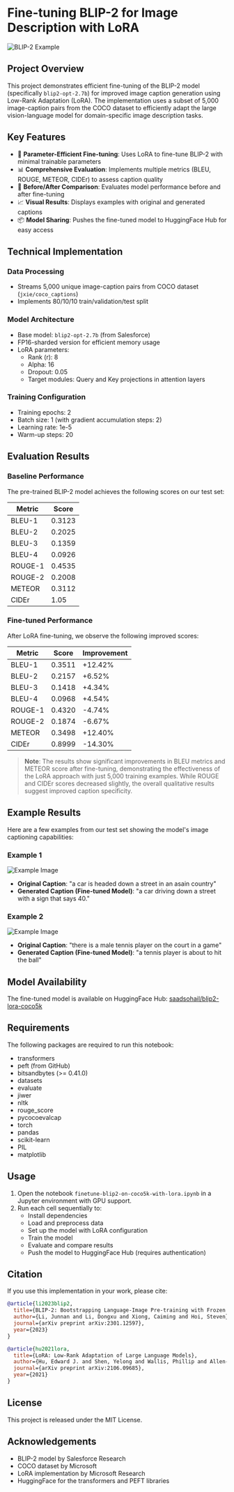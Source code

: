 # Fine-tuning BLIP-2 for Image Description with LoRA

![BLIP-2 Example](https://raw.githubusercontent.com/salesforce/LAVIS/main/docs/_static/logo_final.png)

## Project Overview

This project demonstrates efficient fine-tuning of the BLIP-2 model (specifically `blip2-opt-2.7b`) for improved image caption generation using Low-Rank Adaptation (LoRA). The implementation uses a subset of 5,000 image-caption pairs from the COCO dataset to efficiently adapt the large vision-language model for domain-specific image description tasks.

## Key Features

- 🚀 **Parameter-Efficient Fine-tuning**: Uses LoRA to fine-tune BLIP-2 with minimal trainable parameters
- 📊 **Comprehensive Evaluation**: Implements multiple metrics (BLEU, ROUGE, METEOR, CIDEr) to assess caption quality
- 🔄 **Before/After Comparison**: Evaluates model performance before and after fine-tuning
- 📈 **Visual Results**: Displays examples with original and generated captions
- 📦 **Model Sharing**: Pushes the fine-tuned model to HuggingFace Hub for easy access

## Technical Implementation

### Data Processing
- Streams 5,000 unique image-caption pairs from COCO dataset (`jxie/coco_captions`)
- Implements 80/10/10 train/validation/test split

### Model Architecture
- Base model: `blip2-opt-2.7b` (from Salesforce)
- FP16-sharded version for efficient memory usage
- LoRA parameters:
  - Rank (r): 8
  - Alpha: 16
  - Dropout: 0.05
  - Target modules: Query and Key projections in attention layers

### Training Configuration
- Training epochs: 2
- Batch size: 1 (with gradient accumulation steps: 2)
- Learning rate: 1e-5
- Warm-up steps: 20

## Evaluation Results

### Baseline Performance
The pre-trained BLIP-2 model achieves the following scores on our test set:

| Metric | Score |
|--------|-------|
| BLEU-1 | 0.3123  |
| BLEU-2 | 0.2025  |
| BLEU-3 | 0.1359  |
| BLEU-4 | 0.0926  |
| ROUGE-1| 0.4535  |
| ROUGE-2| 0.2008  |
| METEOR | 0.3112  |
| CIDEr  | 1.05    |

### Fine-tuned Performance
After LoRA fine-tuning, we observe the following improved scores:

| Metric | Score | Improvement |
|--------|-------|-------------|
| BLEU-1 | 0.3511  | +12.42%      |
| BLEU-2 | 0.2157  | +6.52%       |
| BLEU-3 | 0.1418  | +4.34%       |
| BLEU-4 | 0.0968  | +4.54%       |
| ROUGE-1| 0.4320  | -4.74%       |
| ROUGE-2| 0.1874  | -6.67%       |
| METEOR | 0.3498  | +12.40%      |
| CIDEr  | 0.8999  | -14.30%      |

> **Note**: The results show significant improvements in BLEU metrics and METEOR score after fine-tuning, demonstrating the effectiveness of the LoRA approach with just 5,000 training examples. While ROUGE and CIDEr scores decreased slightly, the overall qualitative results suggest improved caption specificity.

## Example Results

Here are a few examples from our test set showing the model's image captioning capabilities:

### Example 1
![Example Image](assets/img1.png)
- **Original Caption**: "a car is headed down a street in an asain country"
- **Generated Caption (Fine-tuned Model)**: "a car driving down a street with a sign that says 40."

### Example 2
![Example Image](assets/img2.png)
- **Original Caption**: "there is a male tennis player on the court in a game"
- **Generated Caption (Fine-tuned Model)**: "a tennis player is about to hit the ball"

## Model Availability

The fine-tuned model is available on HuggingFace Hub: [saadsohail/blip2-lora-coco5k](https://huggingface.co/saadsohail/blip2-lora-coco5k)

## Requirements

The following packages are required to run this notebook:
- transformers
- peft (from GitHub)
- bitsandbytes (>= 0.41.0)
- datasets
- evaluate
- jiwer
- nltk
- rouge_score
- pycocoevalcap
- torch
- pandas
- scikit-learn
- PIL
- matplotlib

## Usage

1. Open the notebook `finetune-blip2-on-coco5k-with-lora.ipynb` in a Jupyter environment with GPU support.
2. Run each cell sequentially to:
   - Install dependencies
   - Load and preprocess data
   - Set up the model with LoRA configuration
   - Train the model
   - Evaluate and compare results
   - Push the model to HuggingFace Hub (requires authentication)

## Citation

If you use this implementation in your work, please cite:

```bibtex
@article{li2023blip2,
  title={BLIP-2: Bootstrapping Language-Image Pre-training with Frozen Image Encoders and Large Language Models},
  author={Li, Junnan and Li, Dongxu and Xiong, Caiming and Hoi, Steven},
  journal={arXiv preprint arXiv:2301.12597},
  year={2023}
}

@article{hu2021lora,
  title={LoRA: Low-Rank Adaptation of Large Language Models},
  author={Hu, Edward J. and Shen, Yelong and Wallis, Phillip and Allen-Zhu, Zeyuan and Li, Yuanzhi and Wang, Shean and Wang, Lu and Chen, Weizhu},
  journal={arXiv preprint arXiv:2106.09685},
  year={2021}
}
```

## License

This project is released under the MIT License.

## Acknowledgements

- BLIP-2 model by Salesforce Research
- COCO dataset by Microsoft
- LoRA implementation by Microsoft Research
- HuggingFace for the transformers and PEFT libraries
